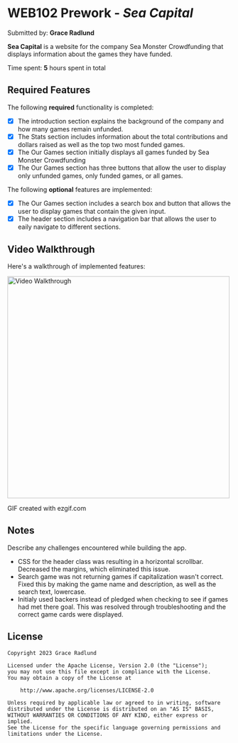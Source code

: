 # WEB102 Prework - *Sea Capital*

Submitted by: **Grace Radlund**

**Sea Capital** is a website for the company Sea Monster Crowdfunding that displays information about the games they have funded.

Time spent: **5** hours spent in total

## Required Features

The following **required** functionality is completed:

* [X] The introduction section explains the background of the company and how many games remain unfunded.
* [X] The Stats section includes information about the total contributions and dollars raised as well as the top two most funded games.
* [X] The Our Games section initially displays all games funded by Sea Monster Crowdfunding
* [X] The Our Games section has three buttons that allow the user to display only unfunded games, only funded games, or all games.

The following **optional** features are implemented:

* [X] The Our Games section includes a search box and button that allows the user to display games that contain the given input.
* [X] The header section includes a navigation bar that allows the user to eaily navigate to different sections.

## Video Walkthrough

Here's a walkthrough of implemented features:

<img src="walkthrough.gif" title='Video Walkthrough' width='500px' alt='Video Walkthrough' />

<!-- Replace this with whatever GIF tool you used! -->
GIF created with ezgif.com  
<!-- Recommended tools:
[Kap](https://getkap.co/) for macOS
[ScreenToGif](https://www.screentogif.com/) for Windows
[peek](https://github.com/phw/peek) for Linux. -->

## Notes

Describe any challenges encountered while building the app.

- CSS for the header class was resulting in a horizontal scrollbar. Decreased the margins, which eliminated this issue.
- Search game was not returning games if capitalization wasn't correct. Fixed this by making the game name and description, as well as the search text, lowercase.
- Initialy used backers instead of pledged when checking to see if games had met there goal.
This was resolved through troubleshooting and the correct game cards were displayed.

## License

    Copyright 2023 Grace Radlund

    Licensed under the Apache License, Version 2.0 (the "License");
    you may not use this file except in compliance with the License.
    You may obtain a copy of the License at

        http://www.apache.org/licenses/LICENSE-2.0

    Unless required by applicable law or agreed to in writing, software
    distributed under the License is distributed on an "AS IS" BASIS,
    WITHOUT WARRANTIES OR CONDITIONS OF ANY KIND, either express or implied.
    See the License for the specific language governing permissions and
    limitations under the License.
